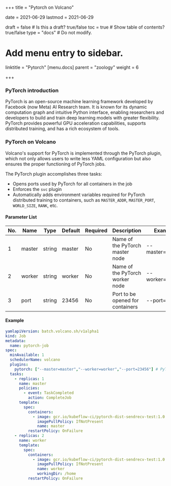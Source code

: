 +++
title =  "Pytorch on Volcano"

date = 2021-06-29
lastmod = 2021-06-29

draft = false  # Is this a draft? true/false
toc = true  # Show table of contents? true/false
type = "docs"  # Do not modify.

# Add menu entry to sidebar.
linktitle = "Pytorch"
[menu.docs]
  parent = "zoology"
  weight = 6

+++

### PyTorch introduction

PyTorch is an open-source machine learning framework developed by Facebook (now Meta) AI Research team. It is known for its dynamic computation graph and intuitive Python interface, enabling researchers and developers to build and train deep learning models with greater flexibility. PyTorch provides powerful GPU acceleration capabilities, supports distributed training, and has a rich ecosystem of tools.

### PyTorch on Volcano

Volcano's support for PyTorch is implemented through the PyTorch plugin, which not only allows users to write less YAML configuration but also ensures the proper functioning of PyTorch jobs.

The PyTorch plugin accomplishes three tasks:

- Opens ports used by PyTorch for all containers in the job
- Enforces the `svc` plugin
- Automatically adds environment variables required for PyTorch distributed training to containers, such as `MASTER_ADDR`, `MASTER_PORT`, `WORLD_SIZE`, `RANK`, etc.

#### Parameter List

| No.  | Name   | Type   | Default | Required | Description                      | Example         |
| ---- | ------ | ------ | ------- | -------- | -------------------------------- | --------------- |
| 1    | master | string | master  | No       | Name of the PyTorch master node  | --master=master |
| 2    | worker | string | worker  | No       | Name of the PyTorch worker node  | --worker=worker |
| 3    | port   | string | 23456   | No       | Port to be opened for containers | --port=23456    |

#### Example

```yaml
yamlapiVersion: batch.volcano.sh/v1alpha1
kind: Job
metadata:
  name: pytorch-job
spec:
  minAvailable: 1
  schedulerName: volcano
  plugins:
    pytorch: ["--master=master","--worker=worker","--port=23456"] # PyTorch plugin registration
  tasks:
    - replicas: 1
      name: master
      policies:
        - event: TaskCompleted
          action: CompleteJob
      template:
        spec:
          containers:
            - image: gcr.io/kubeflow-ci/pytorch-dist-sendrecv-test:1.0
              imagePullPolicy: IfNotPresent
              name: master
          restartPolicy: OnFailure
    - replicas: 2
      name: worker
      template:
        spec:
          containers:
            - image: gcr.io/kubeflow-ci/pytorch-dist-sendrecv-test:1.0
              imagePullPolicy: IfNotPresent
              name: worker
              workingDir: /home
          restartPolicy: OnFailure
```
